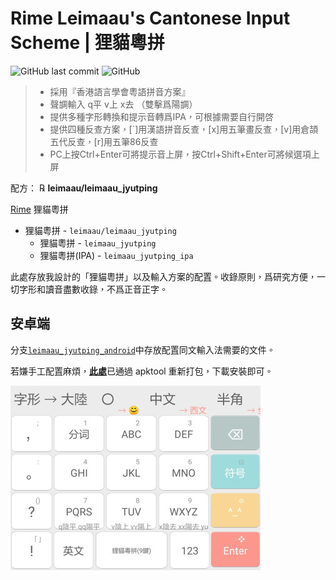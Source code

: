 <div lang="zh-HK">

# Rime Leimaau's Cantonese Input Scheme | 狸貓粵拼

![GitHub last commit](https://img.shields.io/github/last-commit/leimaau/leimaau_jyutping.svg) ![GitHub](https://img.shields.io/github/license/leimaau/leimaau_jyutping.svg)

> * 採用『香港語言學會粵語拼音方案』
> * 聲調輸入 q平 v上 x去 （雙擊爲陽調）
> * 提供多種字形轉換和提示音轉爲IPA，可根據需要自行開啓
> * 提供四種反查方案，[`]用漢語拼音反查，[x]用五筆畫反查，[v]用倉頡五代反查，[r]用五筆86反查
> * PC上按Ctrl+Enter可將提示音上屏，按Ctrl+Shift+Enter可將候選項上屏

配方： ℞ **leimaau/leimaau_jyutping**

[Rime](https://rime.im) 狸貓粵拼

- 狸貓粵拼 - `leimaau/leimaau_jyutping`
	- 狸貓粵拼 - `leimaau_jyutping`
	- 狸貓粵拼(IPA) - `leimaau_jyutping_ipa`

此處存放我設計的「狸貓粵拼」以及輸入方案的配置。收錄原則，爲研究方便，一切字形和讀音盡數收錄，不爲正音正字。

## 安卓端

分支[`leimaau_jyutping_android`](https://github.com/leimaau/leimaau_jyutping/tree/leimaau_jyutping_android)中存放配置同文輸入法需要的文件。

若嫌手工配置麻煩，[**此處**](https://github.com/leimaau/leimaau_jyutping/releases)已通過 apktool 重新打包，下載安裝即可。

![](./demo/RIME-GZ.jpg)

</div>